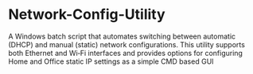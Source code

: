 # Network-Config-Utility
A Windows batch script that automates switching between automatic (DHCP) and manual (static) network configurations. This utility supports both Ethernet and Wi‑Fi interfaces and provides options for configuring Home and Office static IP settings as a simple CMD based GUI
